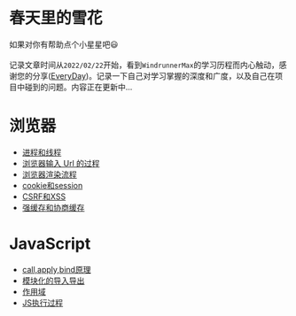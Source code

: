 # 春天里的雪花
如果对你有帮助点个小星星吧😃 </br>
</br>
记录文章时间从`2022/02/22`开始，看到`WindrunnerMax`的学习历程而内心触动，感谢您的分享([EveryDay](https://github.com/WindrunnerMax/EveryDay))。记录一下自己对学习掌握的深度和广度，以及自己在项目中碰到的问题。内容正在更新中...

# 浏览器

- [进程和线程](https://github.com/gryns/record-web/blob/main/brower/%E8%BF%9B%E7%A8%8B%E5%92%8C%E7%BA%BF%E7%A8%8B.md)
- [浏览器输入 Url 的过程](https://github.com/gryns/record-web/blob/main/brower/%E6%B5%8F%E8%A7%88%E5%99%A8URL%E7%9A%84%E8%BF%87%E7%A8%8B.md)
- [浏览器渲染流程](https://github.com/gryns/record-web/blob/main/brower/%E6%B5%8F%E8%A7%88%E5%99%A8%E6%B8%B2%E6%9F%93%E9%A1%B5%E9%9D%A2.md)
- [cookie和session](https://github.com/gryns/record-web/blob/main/brower/cookie%E5%92%8Csession.md)
- [CSRF和XSS](https://github.com/gryns/record-web/blob/main/brower/CSRF%E5%92%8CXSS.md)
- [强缓存和协商缓存](https://github.com/gryns/record-web/blob/main/brower/%E5%BC%BA%E7%BC%93%E5%AD%98%E5%92%8C%E5%8D%8F%E5%95%86%E7%BC%93%E5%AD%98.md)
# JavaScript
- [call,apply,bind原理](https://github.com/gryns/record-web/blob/main/JavaScript/call%2Capply%2Cbind.md)
- [模块化的导入导出](https://github.com/gryns/record-web/blob/main/JavaScript/%E6%A8%A1%E5%9D%97%E5%8C%96%E5%AF%BC%E5%85%A5%E5%AF%BC%E5%87%BA.md)
- [作用域](https://github.com/gryns/record-web/blob/main/JavaScript/%E5%8F%98%E9%87%8F%E3%80%81%E4%BD%9C%E7%94%A8%E5%9F%9F%E3%80%81%E5%86%85%E5%AD%98%E9%97%AE%E9%A2%98.md)
- [JS执行过程](https://github.com/gryns/record-web/blob/main/JavaScript/JS%E6%89%A7%E8%A1%8C%E8%BF%87%E7%A8%8B.md)
